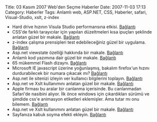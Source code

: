 Title: 03 Kasım 2007 Web&#039;den Seçme Haberler
Date: 2007-11-03 17:13
Category: Haberler
Tags: Anlamlı web, ASP.NET, CSS, Haberler, safari, Visual-Studio, xslt, z-index

-   Hard drive hızının Visula Studio performansına etkisi. [Bağlantı][]
-   CSS'de farklı tarayıcılar için yapılan düzeltmeleri kısa ipuçları
    şeklinde anlatan güzel bir makale. [Bağlantı][1]
-   z-index çalışma prensipleri test edebileceğiniz güzel bir uygulama.
    [Bağlantı][2]
-   Asp.net viewstate özelliği hakkında bir makale. [Bağlantı][3]
-   Anlamlı kod yazımına dair güzel bir makale. [Bağlantı][4]
-   65 mükemmel Flash dizaynı. [Bağlantı][5]
-   Microsoft IE javascript üzerine yoğunlaşmış, bakalım firefox'un
    hızını durdurabilecek bir numara çıkacak mı? [Bağlantı][6]
-   Asp.net ile sitenizi izleyin ver kullanıcı bilgilerini toplayın.
    [Bağlantı][7]
-   Asp.net ve Xslt kullanımını anlatan güzel bir makale. [Bağlantı][8]
-   Apple firması bu aralar bir canlanma içerisinde. Bu canlanmadan
    Safari'de nasibini alıyor. İlk önce windows için çıkardıkları sürümü
    ve şimdide css'e animasyon etiketleri eklemişler. Ama tutar mı onu
    bilemem. [Bağlantı][9]
-   Asp.net ve Xslt kullanımını anlatan güzel bir makale. [Bağlantı][8]
-   Sayfanıza kabuk soyma efekti ekleyin. [Bağlantı][10]

</p>

  [Bağlantı]: http://weblogs.asp.net/scottgu/archive/2007/11/01/tip-trick-hard-drive-speed-and-visual-studio-performance.aspx
    "Bağlantı"
  [1]: http://www.solidstategroup.com/page/1592 "css hack"
  [2]: http://tjkdesign.com/articles/z-index/teach_yourself_how_elements_stack.asp
    "z-index test"
  [3]: http://www.dotnetjohn.com/articles.aspx?articleid=247
    "asp.net viewstate"
  [4]: http://www.robertnyman.com/2007/10/29/explaining-semantic-mark-up/
    "anlamlı kod yaz"
  [5]: http://www.smashingmagazine.com/2007/10/30/65-excellent-flash-designs/
    "flash"
  [6]: http://news.yahoo.com/s/infoworld/20071101/tc_infoworld/93067
    "javascript"
  [7]: http://www.beansoftware.com/ASP.NET-Tutorials/Tracking-WebSite-Statistic.aspx
    "site izleme"
  [8]: http://aspalliance.com/1479_Using_XSLT_to_Transform_XML_Using_ASPNET
    "asp.net xslt"
  [9]: http://snook.ca/archives/javascript/css_animations_in_safari/
    "Safari ve CSS"
  [10]: http://www.marcofolio.net/webdesign/create_a_peeling_corner_on_your_website.html
    "Bağlantı"
